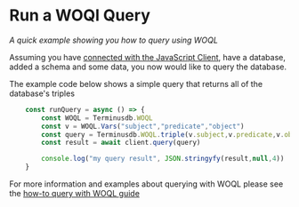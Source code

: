 # Run a WOQl Query
*A quick example showing you how to query using WOQL*

Assuming you have [connected with the JavaScript Client](./connect-to-javascript-client.md), have a database, added a schema and some data, you now would like to query the database.

The example code below shows a simple query that returns all of the database's triples 

```js
    const runQuery = async () => {
        const WOQL = Terminusdb.WOQL
        const v = WOQL.Vars("subject","predicate","object")
        const query = Terminusdb.WOQL.triple(v.subject,v.predicate,v.object)
        const result = await client.query(query)

        console.log("my query result", JSON.stringyfy(result,null,4))
    }    

```

For more information and examples about querying with WOQL please see the [how-to query with WOQL guide](../../how-to/query/woql)
